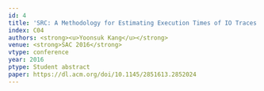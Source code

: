 ```yaml
---
id: 4
title: 'SRC: A Methodology for Estimating Execution Times of IO Traces in SSDs'
index: C04
authors: <strong><u>Yoonsuk Kang</u></strong>
venue: <strong>SAC 2016</strong>
vtype: conference
year: 2016
ptype: Student abstract
paper: https://dl.acm.org/doi/10.1145/2851613.2852024
---
```


